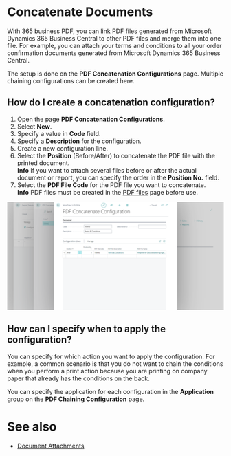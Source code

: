 # Concatenate Documents

With 365 business PDF, you can link PDF files generated from Microsoft Dynamics 365 Business Central to other PDF files and merge them into one file. For example, you can attach your terms and conditions to all your order confirmation documents generated from Microsoft Dynamics 365 Business Central.

The setup is done on the **PDF Concatenation Configurations** page. Multiple chaining configurations can be created here.

## How do I create a concatenation configuration?

1. Open the page **PDF Concatenation Configurations**.
2. Select **New**.
3. Specify a value in **Code** field.
4. Specify a **Description** for the configuration.
5. Create a new configuration line.
6. Select the **Position** (Before/After) to concatenate the PDF file with the printed document.
   <div class="alert alert-info"><i class="fa-duotone fa-solid fa-circle-info fa-xl"></i>
    <strong>Info</strong> If you want to attach several files before or after the actual document or report, you can specify the order in the <b>Position No.</b> field.</div>
7. Select the **PDF File Code** for the PDF file you want to concatenate.
   <div class="alert alert-info"><i class="fa-duotone fa-solid fa-circle-info fa-xl"></i>
    <strong>Info</strong> PDF files must be created in the <a href="pdf-files.md">PDF files</a> page before use.</div>

![Concatenate Configuration](/assets/images/365-business-pdf/concatenate-configuration.png)  

## How can I specify when to apply the configuration?

You can specify for which action you want to apply the configuration. For example, a common scenario is that you do not want to chain the conditions when you perform a print action because you are printing on company paper that already has the conditions on the back.

You can specify the application for each configuration in the **Application** group on the **PDF Chaining Configuration** page.

# See also
 - [Document Attachments](document-attachments.md)
